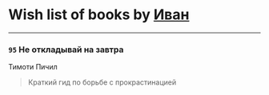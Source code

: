 # Wish list of books by [Иван](https://plus.google.com/111223381196748176136)
---

### `95` Не откладывай на завтра
Тимоти Пичил
> Краткий гид по борьбе с прокрастинацией

